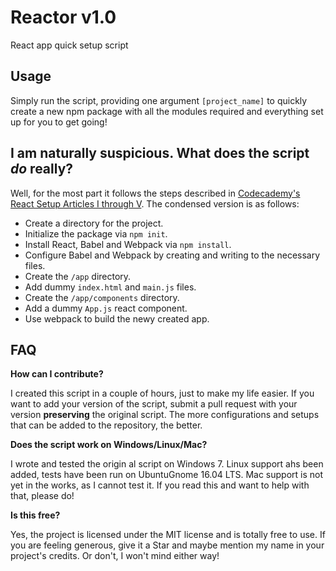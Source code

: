 # Reactor v1.0
React app quick setup script

## Usage

Simply run the script, providing one argument `[project_name]` to quickly create a new npm package with all the modules required and everything set up for you to get going!

## I am naturally suspicious. What does the script *do* really?

Well, for the most part it follows the steps described in [Codecademy's React Setup Articles I through V](https://www.codecademy.com/articles/react-setup-i). The condensed version is as follows:

+ Create a directory for the project.
+ Initialize the package via `npm init`.
+ Install React, Babel and Webpack via `npm install`.
+ Configure Babel and Webpack by creating and writing to the necessary files.
+ Create the `/app` directory.
+ Add dummy `index.html` and `main.js` files.
+ Create the `/app/components` directory.
+ Add a dummy `App.js` react component.
+ Use webpack to build the newy created app.

## FAQ

**How can I contribute?**

I created this script in a couple of hours, just to make my life easier. If you want to add your version of the script, submit a pull request with your version **preserving** the original script. The more configurations and setups that can be added to the repository, the better.

**Does the script work on Windows/Linux/Mac?**

I wrote and tested the origin al script on Windows 7. Linux support ahs been added, tests have been run on UbuntuGnome 16.04 LTS. Mac support is not yet in the works, as I cannot test it. If you read this and want to help with that, please do!

**Is this free?**

Yes, the project is licensed under the MIT license and is totally free to use. If you are feeling generous, give it a Star and maybe mention my name in your project's credits. Or don't, I won't mind either way!
